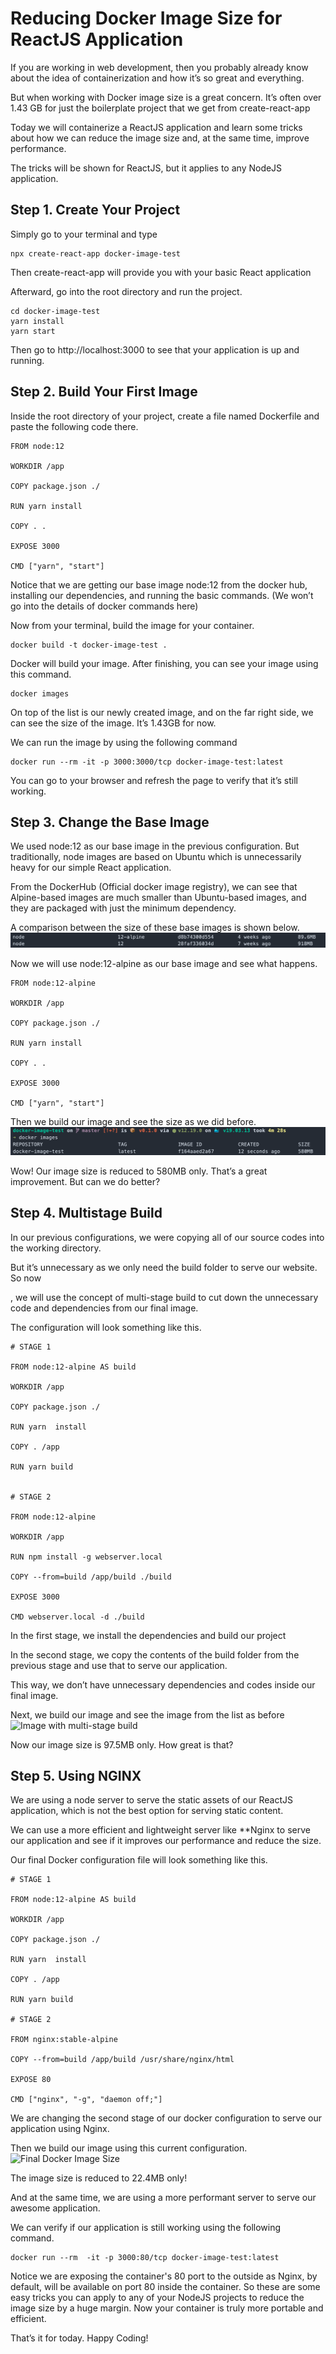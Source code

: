 # Reducing Docker Image Size for ReactJS Application

If you are working in web development, then you probably already know about the idea of containerization and how it’s so great and everything.

But when working with Docker image size is a great concern. It’s often over 1.43 GB for just the boilerplate project that we get from create-react-app

Today we will containerize a ReactJS application and learn some tricks about how we can reduce the image size and, at the same time, improve performance.

The tricks will be shown for ReactJS, but it applies to any NodeJS application.

## Step 1. Create Your Project
Simply go to your terminal and type
```
npx create-react-app docker-image-test
```
Then create-react-app will provide you with your basic React application

Afterward, go into the root directory and run the project.
```
cd docker-image-test
yarn install
yarn start
```
Then go to http://localhost:3000 to see that your application is up and running.

## Step 2. Build Your First Image
Inside the root directory of your project, create a file named Dockerfile and paste the following code there.
```
FROM node:12

WORKDIR /app

COPY package.json ./

RUN yarn install

COPY . .

EXPOSE 3000

CMD ["yarn", "start"]
```
Notice that we are getting our base image node:12 from the docker hub, installing our dependencies, and running the basic commands. (We won’t go into the details of docker commands here)

Now from your terminal, build the image for your container.
```
docker build -t docker-image-test .
```
Docker will build your image. After finishing, you can see your image using this command.
```
docker images
```
On top of the list is our newly created image, and on the far right side, we can see the size of the image. It’s 1.43GB for now.

We can run the image by using the following command
```
docker run --rm -it -p 3000:3000/tcp docker-image-test:latest
```
You can go to your browser and refresh the page to verify that it’s still working.

## Step 3. Change the Base Image
We used node:12 as our base image in the previous configuration. But traditionally, node images are based on Ubuntu which is unnecessarily heavy for our simple React application.

From the DockerHub (Official docker image registry), we can see that Alpine-based images are much smaller than Ubuntu-based images, and they are packaged with just the minimum dependency.

A comparison between the size of these base images is shown below.
![node:12 vs node:12-alpine](https://github.com/AkshayGarad/Reducing-Docker-Image/blob/main/alpine%2012%20-%201.png)

Now we will use node:12-alpine as our base image and see what happens.
```
FROM node:12-alpine

WORKDIR /app

COPY package.json ./

RUN yarn install

COPY . .

EXPOSE 3000

CMD ["yarn", "start"]
```
Then we build our image and see the size as we did before.
![image with node-alpine](https://github.com/AkshayGarad/Reducing-Docker-Image/blob/main/1__QtpyfIggG5K-O0UwT79yw.png)

Wow! Our image size is reduced to 580MB only. That’s a great improvement. But can we do better?

## Step 4. Multistage Build
In our previous configurations, we were copying all of our source codes into the working directory.

But it’s unnecessary as we only need the build folder to serve our website. So now

, we will use the concept of multi-stage build to cut down the unnecessary code and dependencies from our final image.

The configuration will look something like this.

```
# STAGE 1

FROM node:12-alpine AS build

WORKDIR /app

COPY package.json ./

RUN yarn  install

COPY . /app

RUN yarn build


# STAGE 2

FROM node:12-alpine

WORKDIR /app

RUN npm install -g webserver.local

COPY --from=build /app/build ./build

EXPOSE 3000

CMD webserver.local -d ./build
```
In the first stage, we install the dependencies and build our project

In the second stage, we copy the contents of the build folder from the previous stage and use that to serve our application.

This way, we don’t have unnecessary dependencies and codes inside our final image.

Next, we build our image and see the image from the list as before
![Image with multi-stage build](https://github.com/your-username/your-repository/images/multistage-image.png)

Now our image size is 97.5MB only. How great is that?

## Step 5. Using NGINX
We are using a node server to serve the static assets of our ReactJS application, which is not the best option for serving static content.

We can use a more efficient and lightweight server like **Nginx to serve our application and see if it improves our performance and reduce the size.

Our final Docker configuration file will look something like this.

```
# STAGE 1

FROM node:12-alpine AS build

WORKDIR /app

COPY package.json ./

RUN yarn  install

COPY . /app

RUN yarn build

# STAGE 2

FROM nginx:stable-alpine

COPY --from=build /app/build /usr/share/nginx/html

EXPOSE 80

CMD ["nginx", "-g", "daemon off;"]
```
We are changing the second stage of our docker configuration to serve our application using Nginx.

Then we build our image using this current configuration.
![Final Docker Image Size](https://github.com/your-username/your-repository/images/final-image.png)

The image size is reduced to 22.4MB only!

And at the same time, we are using a more performant server to serve our awesome application.

We can verify if our application is still working using the following command.

```
docker run --rm  -it -p 3000:80/tcp docker-image-test:latest
```
Notice we are exposing the container's 80 port to the outside as Nginx, by default, will be available on port 80 inside the container.
So these are some easy tricks you can apply to any of your NodeJS projects to reduce the image size by a huge margin. Now your container is truly more portable and efficient.

That’s it for today. Happy Coding!